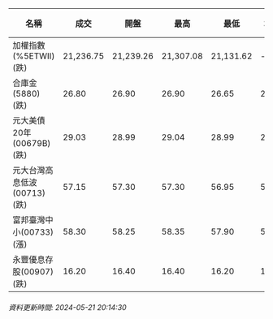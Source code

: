 | 名稱 | 成交 | 開盤 | 最高 | 最低 | 均價 | 成交金額(億) | 昨收 | 漲跌幅 | 漲跌 | 總量 | 昨量 | 振幅 |
| -------- | -------- | -------- | -------- |-------- | -------- | -------- |-------- |-------- |-------- | -------- | -------- |-------- |
|加權指數(%5ETWII) (跌)|21,236.75|21,239.26|21,307.08|21,131.62|-|3,737.82|21,271.63|0.16%|34.88|8,299,256|0|0.82%|
|合庫金(5880) (跌)|26.80|26.90|26.90|26.65|26.77|3.44|26.90|0.37%|0.10|12,843|13,438|0.93%|
|元大美債20年(00679B) (跌)|29.03|28.99|29.04|28.99|29.01|10.90|29.08|0.17%|0.05|37,573|52,707|0.17%|
|元大台灣高息低波(00713) (跌)|57.15|57.30|57.30|56.95|57.15|3.63|57.20|0.09%|0.05|6,345|9,464|0.61%|
|富邦臺灣中小(00733) (漲)|58.30|58.25|58.35|57.90|58.16|0.758|58.25|0.09%|0.05|1,303|3,347|0.77%|
|永豐優息存股(00907) (跌)|16.20|16.40|16.40|16.20|16.25|0.274|16.41|1.28%|0.21|1,684|3,144|1.22%|
###### 資料更新時間: 2024-05-21 20:14:30